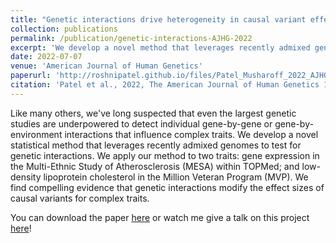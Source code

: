 ```yaml
---
title: "Genetic interactions drive heterogeneity in causal variant effect sizes for gene expression and complex traits"
collection: publications
permalink: /publication/genetic-interactions-AJHG-2022
excerpt: 'We develop a novel method that leverages recently admixed genomes to test for genetic interactions. You can download the paper [here](http://roshnipatel.github.io/files/Patel_Musharoff_2022_AJHG.pdf) or watch me give a talk on this project [here](https://www.youtube.com/watch?v=piA7g3Pd0Q4&ab_channel=CMAP_CEGS).'
date: 2022-07-07
venue: 'American Journal of Human Genetics'
paperurl: 'http://roshnipatel.github.io/files/Patel_Musharoff_2022_AJHG.pdf'
citation: 'Patel et al., 2022, The American Journal of Human Genetics 109, 1286–1297.'
---
```

Like many others, we've long suspected that even the largest genetic studies are underpowered to detect individual gene-by-gene or gene-by-environment interactions that influence complex traits. We develop a novel statistical method that leverages recently admixed genomes to test for genetic interactions. We apply our method to two traits: gene expression in the Multi-Ethnic Study of Atherosclerosis (MESA) within TOPMed; and low-density lipoprotein cholesterol in the Million Veteran Program (MVP). We find compelling evidence that genetic interactions modify the effect sizes of causal variants for complex traits.

You can download the paper [here](http://roshnipatel.github.io/files/Patel_Musharoff_2022_AJHG.pdf) or watch me give a talk on this project [here](https://www.youtube.com/watch?v=piA7g3Pd0Q4&ab_channel=CMAP_CEGS)!

